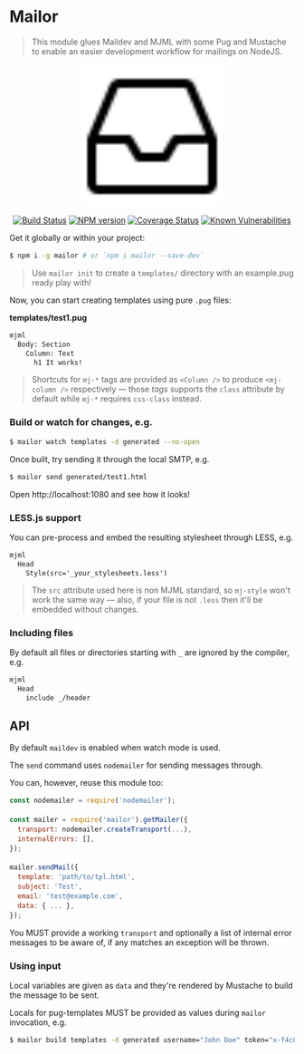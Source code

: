 # Mailor

> This module glues Maildev and MJML with some Pug and Mustache to enable an easier development workflow for mailings on NodeJS.

<div align="center">

<img src="inbox.svg" width="250" height="250" />

[![Build Status](https://api.travis-ci.org/tacoss/mailor.svg?branch=master)](https://travis-ci.org/tacoss/mailor)
[![NPM version](https://badge.fury.io/js/mailor.svg)](http://badge.fury.io/js/mailor)
[![Coverage Status](https://codecov.io/github/tacoss/mailor/coverage.svg?branch=master)](https://codecov.io/github/tacoss/mailor)
[![Known Vulnerabilities](https://snyk.io/test/npm/mailor/badge.svg)](https://snyk.io/test/npm/mailor)

</div>

Get it globally or within your project:

```bash
$ npm i -g mailor # or `npm i mailor --save-dev`
```

> Use `mailor init` to create a `templates/` directory with an example.pug ready play with!

Now, you can start creating templates using pure `.pug` files:

**templates/test1.pug**
```pug
mjml
  Body: Section
    Column: Text
      h1 It works!
```

> Shortcuts for `mj-*` tags are provided as `<Column />` to produce `<mj-column />` respectively
> &mdash; those _tags_ supports the `class` attribute by default while `mj-*` requires `css-class` instead.

### Build or watch for changes, e.g.

```bash
$ mailor watch templates -d generated --no-open
```

Once built, try sending it through the local SMTP, e.g.

```bash
$ mailor send generated/test1.html
```

Open http://localhost:1080 and see how it looks!

### LESS.js support

You can pre-process and embed the resulting stylesheet through LESS, e.g.

```pug
mjml
  Head
    Style(src='_your_stylesheets.less')
```

> The `src` attribute used here is non MJML standard, so `mj-style` won't work the same way
> &mdash; also, if your file is not `.less` then it'll be embedded without changes.

### Including files

By default all files or directories starting with `_` are ignored by the compiler, e.g.

```pug
mjml
  Head
    include _/header
```

## API

By default `maildev` is enabled when watch mode is used.

The `send` command uses `nodemailer` for sending messages through.

You can, however, reuse this module too:

```js
const nodemailer = require('nodemailer');

const mailer = require('mailor').getMailer({
  transport: nodemailer.createTransport(...),
  internalErrors: [],
});

mailer.sendMail({
  template: 'path/to/tpl.html',
  subject: 'Test',
  email: 'test@example.com',
  data: { ... },
});
```

You MUST provide a working `transport` and optionally a list of internal error messages to be aware of, if any matches an exception will be thrown.

### Using input

Local variables are given as `data` and they're rendered by Mustache to build the message to be sent.

Locals for pug-templates MUST be provided as values during `mailor` invocation, e.g.

```bash
$ mailor build templates -d generated username="John Doe" token="x-f4c8"
```
